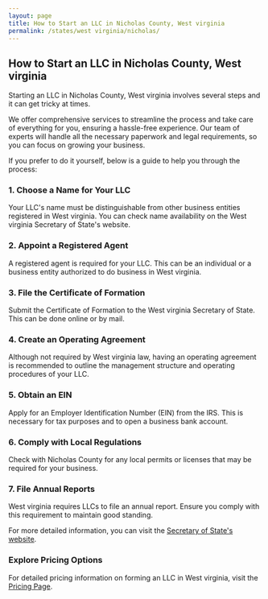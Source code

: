 ```yaml
---
layout: page
title: How to Start an LLC in Nicholas County, West virginia
permalink: /states/west virginia/nicholas/
---
```


<h2>How to Start an LLC in Nicholas County, West virginia</h2>

<p>Starting an LLC in Nicholas County, West virginia involves several steps and it can get tricky at times.</p>

<p>We offer comprehensive services to streamline the process and take care of everything for you, ensuring a hassle-free experience. Our team of experts will handle all the necessary paperwork and legal requirements, so you can focus on growing your business.</p>

<p>If you prefer to do it yourself, below is a guide to help you through the process:</p>

<h3>1. Choose a Name for Your LLC</h3>
<p>Your LLC's name must be distinguishable from other business entities registered in West virginia. You can check name availability on the West virginia Secretary of State's website.</p>

<h3>2. Appoint a Registered Agent</h3>
<p>A registered agent is required for your LLC. This can be an individual or a business entity authorized to do business in West virginia.</p>

<h3>3. File the Certificate of Formation</h3>
<p>Submit the Certificate of Formation to the West virginia Secretary of State. This can be done online or by mail.</p>

<h3>4. Create an Operating Agreement</h3>
<p>Although not required by West virginia law, having an operating agreement is recommended to outline the management structure and operating procedures of your LLC.</p>

<h3>5. Obtain an EIN</h3>
<p>Apply for an Employer Identification Number (EIN) from the IRS. This is necessary for tax purposes and to open a business bank account.</p>

<h3>6. Comply with Local Regulations</h3>
<p>Check with Nicholas County for any local permits or licenses that may be required for your business.</p>

<h3>7. File Annual Reports</h3>
<p>West virginia requires LLCs to file an annual report. Ensure you comply with this requirement to maintain good standing.</p>

<p>For more detailed information, you can visit the <a href="https://www.sos.west virginia.gov/">Secretary of State's website</a>.</p>

<h3>Explore Pricing Options</h3>
<p>For detailed pricing information on forming an LLC in West virginia, visit the <a href="{ '/new-pricing/' | relative_url }">Pricing Page</a>.</p>
